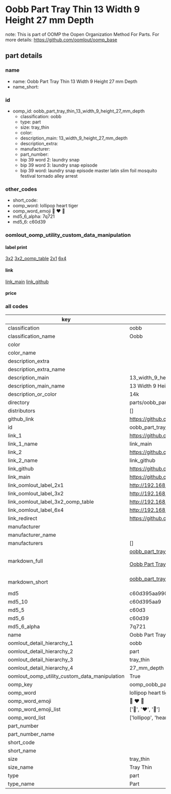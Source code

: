 # Oobb Part Tray Thin 13 Width 9 Height 27 mm Depth  

note: This is part of OOMP the Oopen Organization Method For Parts. For more details: https://github.com/oomlout/oomp_base

##  part details
  







### name
* name: Oobb Part Tray Thin 13 Width 9 Height 27 mm Depth
* name_short: 
### id
* oomp_id: oobb_part_tray_thin_13_width_9_height_27_mm_depth
  * classification: oobb
  * type: part
  * size: tray_thin
  * color: 
  * description_main: 13_width_9_height_27_mm_depth
  * description_extra: 
  * manufacturer: 
  * part_number: 
  * bip 39 word 2: laundry snap
  * bip 39 word 3: laundry snap episode
  * bip 39 word: laundry snap episode master latin slim foil mosquito festival tornado alley arrest

### other_codes
* short_code: 
* oomp_word: lollipop heart tiger
* oomp_word_emoji :lollipop: :heart: :tiger:
* md5_6_alpha: 7q721
* md5_6: c60d39






### oomlout_oomp_utility_custom_data_manipulation
#### label print
[3x2](http://192.168.1.245:1112/?label=oomp%207q721)
[3x2_oomp_table](http://192.168.1.108:1112/?label=oomp%207q721)
[2x1](http://192.168.1.242:1112/?label=oomp%207q721)
[6x4](http://192.168.1.55:1112/?label=oomp%207q721)    

#### link

[link_main](https://github.com/oomlout/oomlout_oomp_version_1_messy/tree/main/parts/oobb_part_tray_thin_13_width_9_height_27_mm_depth) [link_github](https://github.com/oomlout/oomlout_oomp_version_1_messy/tree/main/parts/oobb_part_tray_thin_13_width_9_height_27_mm_depth)                             

#### price







### all codes 
| key | value |  
| --- | --- |  
| classification | oobb |  
| classification_name | Oobb |  
| color |  |  
| color_name |  |  
| description_extra |  |  
| description_extra_name |  |  
| description_main | 13_width_9_height_27_mm_depth |  
| description_main_name | 13 Width 9 Height 27 mm Depth |  
| description_or_color | 14k |  
| directory | parts/oobb_part_tray_thin_13_width_9_height_27_mm_depth |  
| distributors | [] |  
| github_link | https://github.com/oomlout/oomlout_oomp_part_src/tree/main/parts/oobb_part_tray_thin_13_width_9_height_27_mm_depth |  
| id | oobb_part_tray_thin_13_width_9_height_27_mm_depth |  
| link_1 | https://github.com/oomlout/oomlout_oomp_version_1_messy/tree/main/parts/oobb_part_tray_thin_13_width_9_height_27_mm_depth |  
| link_1_name | link_main |  
| link_2 | https://github.com/oomlout/oomlout_oomp_version_1_messy/tree/main/parts/oobb_part_tray_thin_13_width_9_height_27_mm_depth |  
| link_2_name | link_github |  
| link_github | https://github.com/oomlout/oomlout_oomp_version_1_messy/tree/main/parts/oobb_part_tray_thin_13_width_9_height_27_mm_depth |  
| link_main | https://github.com/oomlout/oomlout_oomp_version_1_messy/tree/main/parts/oobb_part_tray_thin_13_width_9_height_27_mm_depth |  
| link_oomlout_label_2x1 | http://192.168.1.242:1112/?label=oomp%207q721 |  
| link_oomlout_label_3x2 | http://192.168.1.245:1112/?label=oomp%207q721 |  
| link_oomlout_label_3x2_oomp_table | http://192.168.1.108:1112/?label=oomp%207q721 |  
| link_oomlout_label_6x4 | http://192.168.1.55:1112/?label=oomp%207q721 |  
| link_redirect | https://github.com/oomlout/oomlout_oomp_version_1_messy/tree/main/parts/oobb_part_tray_thin_13_width_9_height_27_mm_depth |  
| manufacturer |  |  
| manufacturer_name |  |  
| manufacturers | [] |  
| markdown_full | [oobb_part_tray_thin_13_width_9_height_27_mm_depth](none)<br>[](none)<br>[Oobb Part Tray Thin 13 Width 9 Height 27 Mm Depth](none)<br><br> |  
| markdown_short | [oobb_part_tray_thin_13_width_9_height_27_mm_depth](none)<br><br> |  
| md5 | c60d395aa9900b4f2f3eb88a97f353ed |  
| md5_10 | c60d395aa9 |  
| md5_5 | c60d3 |  
| md5_6 | c60d39 |  
| md5_6_alpha | 7q721 |  
| name | Oobb Part Tray Thin 13 Width 9 Height 27 mm Depth |  
| oomlout_detail_hierarchy_1 | oobb |  
| oomlout_detail_hierarchy_2 | part |  
| oomlout_detail_hierarchy_3 | tray_thin |  
| oomlout_detail_hierarchy_4 | 27_mm_depth |  
| oomlout_oomp_utility_custom_data_manipulation | True |  
| oomp_key | oomp_oobb_part_tray_thin_13_width_9_height_27_mm_depth |  
| oomp_word | lollipop heart tiger |  
| oomp_word_emoji | :lollipop: :heart: :tiger: |  
| oomp_word_emoji_list | [':lollipop:', ':heart:', ':tiger:'] |  
| oomp_word_list | ['lollipop', 'heart', 'tiger'] |  
| part_number |  |  
| part_number_name |  |  
| short_code |  |  
| short_name |  |  
| size | tray_thin |  
| size_name | Tray Thin |  
| type | part |  
| type_name | Part |  
